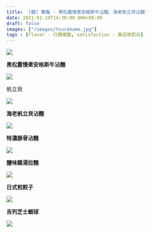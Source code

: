 ```yaml
---
title: '[麵] 鶴亀 - 黑松露慢煮安格斯牛沾麵、海老帆立貝沾麵'
date: 2021-01-19T14:30:00.000+08:00
draft: false
images: ["/images/tsurekame.jpg"]
tags : [flavor - 行膳積腹, satisfaction - 黃店懲罰日]
---
```




![](/images/tsurekame1.jpg)

**黑松露慢煮安格斯牛沾麵**  

![](/images/tsurekame2.jpg)

帆立貝

![](/images/tsurekame3.jpg)

**海老帆立貝沾麵**

![](/images/tsurekame4.jpg)

**特濃豚骨沾麵**

![](/images/tsurekame5.jpg)

**鹽味雞湯拉麵**  

![](/images/tsurekame6.jpg)

**日式煎餃子**

![](/images/tsurekame7.jpg)

**吉列芝士蝦球**

![](/images/tsurekame8.jpg)


